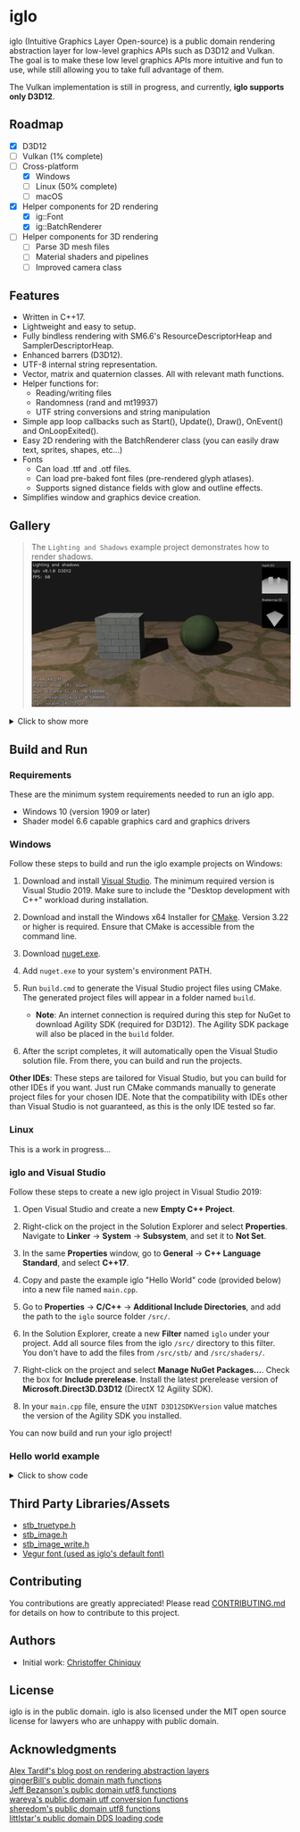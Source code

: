 # iglo

iglo (Intuitive Graphics Layer Open-source) is a public domain rendering abstraction layer for low-level graphics APIs such as D3D12 and Vulkan. The goal is to make these low level graphics APIs more intuitive and fun to use, while still allowing you to take full advantage of them.

The Vulkan implementation is still in progress, and currently, **iglo supports only D3D12**.

## Roadmap

- [x] D3D12
- [ ] Vulkan (1% complete)
- [ ] Cross-platform
  - [x] Windows
  - [ ] Linux (50% complete)
  - [ ] macOS
- [x] Helper components for 2D rendering
  -  [x] ig::Font
  -  [x] ig::BatchRenderer
- [ ] Helper components for 3D rendering
  -  [ ] Parse 3D mesh files
  -  [ ] Material shaders and pipelines
  -  [ ] Improved camera class

## Features

- Written in C++17.
- Lightweight and easy to setup.
- Fully bindless rendering with SM6.6's ResourceDescriptorHeap and SamplerDescriptorHeap.
- Enhanced barrers (D3D12).
- UTF-8 internal string representation.
- Vector, matrix and quaternion classes. All with relevant math functions.
- Helper functions for:
  - Reading/writing files
  - Randomness (rand and mt19937)
  - UTF string conversions and string manipulation
- Simple app loop callbacks such as Start(), Update(), Draw(), OnEvent() and OnLoopExited().
- Easy 2D rendering with the BatchRenderer class (you can easily draw text, sprites, shapes, etc...)
- Fonts
  - Can load .ttf and .otf files.
  - Can load pre-baked font files (pre-rendered glyph atlases).
  - Supports signed distance fields with glow and outline effects.
- Simplifies window and graphics device creation.

## Gallery

> The `Lighting and Shadows` example project demonstrates how to render shadows.
![](images/example-projects/LightingAndShadows.png)

<details>
<summary>Click to show more</summary>

> The `Camera and Skybox` example project demonstrates how to use the ig::BaseCamera class and how to render a skybox. It also demonstrates how to use instancing to render models (cubes in this case).
![](images/example-projects/CameraAndSkybox.png)

> The `Hello BatchRenderer` example project demonstrates how to use the ig::BatchRenderer class to render various types of 2D geometry.
![](images/example-projects/HelloBatchRenderer1.png)
![](images/example-projects/HelloBatchRenderer2.png)
![](images/example-projects/HelloBatchRenderer3.png)
![](images/example-projects/HelloBatchRenderer4.png)
![](images/example-projects/HelloBatchRenderer5.png)
![](images/example-projects/HelloBatchRenderer6.png)
![](images/example-projects/HelloBatchRenderer7.png)

> The `Hello cube` and `Hello world` example projects are the two simplest example projects.
![](images/example-projects/HelloCube.png)
![](images/example-projects/HelloWorld.png)

</details>

## Build and Run

### Requirements

These are the minimum system requirements needed to run an iglo app.

- Windows 10 (version 1909 or later)
- Shader model 6.6 capable graphics card and graphics drivers

### Windows

Follow these steps to build and run the iglo example projects on Windows:

1. Download and install [Visual Studio](https://visualstudio.microsoft.com/downloads/). The minimum required version is Visual Studio 2019. Make sure to include the "Desktop development with C++" workload during installation.

2. Download and install the Windows x64 Installer for [CMake](https://cmake.org/download/). Version 3.22 or higher is required. Ensure that CMake is accessible from the command line.

3. Download [nuget.exe](https://learn.microsoft.com/en-us/nuget/install-nuget-client-tools?tabs=windows#nugetexe-cli).
   
4. Add `nuget.exe` to your system's environment PATH.

5. Run `build.cmd` to generate the Visual Studio project files using CMake. The generated project files will appear in a folder named `build`. 
   - **Note**: An internet connection is required during this step for NuGet to download Agility SDK (required for D3D12). The Agility SDK package will also be placed in the `build` folder.

6. After the script completes, it will automatically open the Visual Studio solution file. From there, you can build and run the projects.

**Other IDEs**: These steps are tailored for Visual Studio, but you can build for other IDEs if you want. Just run CMake commands manually to generate project files for your chosen IDE. Note that the compatibility with IDEs other than Visual Studio is not guaranteed, as this is the only IDE tested so far.

### Linux

This is a work in progress...

### iglo and Visual Studio

Follow these steps to create a new iglo project in Visual Studio 2019:  

1. Open Visual Studio and create a new **Empty C++ Project**.  

2. Right-click on the project in the Solution Explorer and select **Properties**. Navigate to **Linker** → **System** → **Subsystem**, and set it to **Not Set**.  

3. In the same **Properties** window, go to **General** → **C++ Language Standard**, and select **C++17**.  

4. Copy and paste the example iglo "Hello World" code (provided below) into a new file named `main.cpp`.  

5. Go to **Properties** → **C/C++** → **Additional Include Directories**, and add the path to the `iglo` source folder `/src/`.  

6. In the Solution Explorer, create a new **Filter** named `iglo` under your project. Add all source files from the iglo `/src/` directory to this filter. You don't have to add the files from `/src/stb/` and `/src/shaders/`. 

7. Right-click on the project and select **Manage NuGet Packages...**. Check the box for **Include prerelease**. Install the latest prerelease version of **Microsoft.Direct3D.D3D12** (DirectX 12 Agility SDK).  

8. In your `main.cpp` file, ensure the `UINT D3D12SDKVersion` value matches the version of the Agility SDK you installed.  

You can now build and run your iglo project!

### Hello world example

<details>
<summary>Click to show code</summary>
  
    #include "iglo.h"
    #include "igloFont.h"
    #include "igloBatchRenderer.h"
    #include "igloMainLoop.h"
    
    #ifdef IGLO_D3D12
    // Agility SDK path and version. Support for enhanced barriers and shader model 6.6 is required.
    extern "C" { __declspec(dllexport) extern const UINT D3D12SDKVersion = 715; }
    extern "C" { __declspec(dllexport) extern const char* D3D12SDKPath = u8".\\D3D12\\"; }
    #endif
    
    ig::IGLOContext context;
    ig::CommandList cmd;
    ig::Font defaultFont;
    ig::BatchRenderer r;
    ig::MainLoop mainloop;
    
    void Start()
    {
    	cmd.Load(context, ig::CommandListType::Graphics);
    
    	cmd.Begin();
    	{
    		defaultFont.LoadAsPrebaked(context, cmd, ig::GetDefaultFont()); // Load embedded prebaked font
    		r.Load(context, cmd, context.GetBackBufferRenderTargetDesc());
    	}
    	cmd.End();
    
    	// Submit work to the GPU and wait for the work to complete before proceeding
    	context.WaitForCompletion(context.Submit(cmd));
    }
    
    void OnLoopExited()
    {
    	context.WaitForIdleDevice(); // Wait for GPU to finish all remaining work before resources get released
    }
    
    void Update(double elapsedSeconds)
    {
    }
    
    void OnEvent(ig::Event e)
    {
    	if (e.type == ig::EventType::CloseRequest)
    	{
    		mainloop.Quit();
    		return;
    	}
    }
    
    void Draw()
    {
    	cmd.Begin();
    	{
    		// The back buffer will now be used as a render target
    		cmd.AddTextureBarrier(context.GetBackBuffer(), ig::SimpleBarrier::Common, ig::SimpleBarrier::RenderTarget, false);
    		cmd.FlushBarriers();
    
    		cmd.SetRenderTarget(&context.GetBackBuffer());
    		cmd.SetViewport((float)context.GetWidth(), (float)context.GetHeight());
    		cmd.SetScissorRectangle(context.GetWidth(), context.GetHeight());
    		cmd.ClearColor(context.GetBackBuffer(), ig::Colors::Black);
    
    		r.Begin(cmd);
    		{
    			r.DrawString(64, 64, "Hello world!", defaultFont, ig::Colors::Green);
    		}
    		r.End();
    
    		// The back buffer will now be used to present
    		cmd.AddTextureBarrier(context.GetBackBuffer(), ig::SimpleBarrier::RenderTarget, ig::SimpleBarrier::Common, false);
    		cmd.FlushBarriers();
    	}
    	cmd.End();
    
    	context.Submit(cmd);
    	context.Present();
    }
    
    #ifdef _WIN32
    int WINAPI WinMain(HINSTANCE hInstance, HINSTANCE hPrevInst, LPSTR lpCmdLine, int nShow)
    #endif
    #ifdef __linux__
    int main(int argc, char** argv)
    #endif
    {
    	if (context.Load(
    		ig::WindowSettings("Hello world!", 640, 480),
    		ig::RenderSettings(ig::PresentMode::Vsync)))
    	{
    		mainloop.Run(context, Start, OnLoopExited, Draw, Update, OnEvent);
    	}
    	// The iglo objects declared on the stack get released here in the reverse order they were declared
    	return 0;
    }

</details>

## Third Party Libraries/Assets

- [stb_truetype.h](https://github.com/nothings/stb/)
- [stb_image.h](https://github.com/nothings/stb/)
- [stb_image_write.h](https://github.com/nothings/stb/)
- [Vegur font (used as iglo's default font)](https://www.fontspace.com/vegur-font-f7408)

## Contributing

You contributions are greatly appreciated! Please read [CONTRIBUTING.md](CONTRIBUTING.md) for details on how to contribute to this project.

## Authors

- Initial work: [Christoffer Chiniquy](https://github.com/c-chiniquy)

## License

iglo is in the public domain. iglo is also licensed under the MIT open source license for lawyers who are unhappy with public domain.

## Acknowledgments

[Alex Tardif's blog post on rendering abstraction layers](https://alextardif.com/RenderingAbstractionLayers.html)\
[gingerBill's public domain math functions](https://github.com/gingerBill/gb/blob/master/gb_math.h)\
[Jeff Bezanson's public domain utf8 functions](https://github.com/JeffBezanson/cutef8/blob/master/utf8.c)\
[wareya's public domain utf conversion functions](https://github.com/wareya/unishim/blob/master/unishim.h)\
[sheredom's public domain utf8 functions](https://github.com/sheredom/utf8.h/blob/master/utf8.h)\
[littlstar's public domain DDS loading code](https://github.com/littlstar/soil/)
